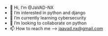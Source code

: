 - 👋 Hi, I’m @JaVAD-NX
- 👀 I’m interested in python and django
- 🌱 I’m currently learning cybersecurity
- 💞️ I’m looking to collaborate on python
- 📫 How to reach me --> jaavad.nx@gmail.com
